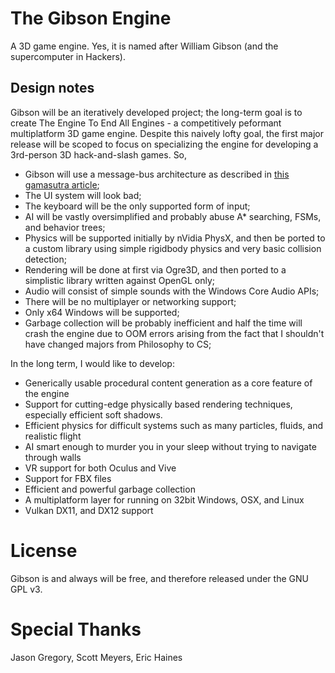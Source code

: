 # The Gibson Engine
A 3D game engine. Yes, it is named after William Gibson (and the supercomputer in Hackers).

## Design notes
Gibson will be an iteratively developed project; the long-term goal is to create The Engine To End All Engines - a competitively peformant multiplatform 3D game engine. Despite this naively lofty goal, the first major release will be scoped to focus on specializing the engine for developing a 3rd-person 3D hack-and-slash games. So,
- Gibson will use a message-bus architecture as described in [this gamasutra article](http://www.gamasutra.com/blogs/MichaelKissner/20151027/257369/Writing_a_Game_Engine_from_Scratch__Part_1_Messaging.php);
- The UI system will look bad;
- The keyboard will be the only supported form of input;
- AI will be vastly oversimplified and probably abuse A* searching, FSMs, and behavior trees;
- Physics will be supported initially by nVidia PhysX, and then be ported to a custom library using simple rigidbody physics and very basic collision detection;
- Rendering will be done at first via Ogre3D, and then ported to a simplistic library written against OpenGL only;
- Audio will consist of simple sounds with the Windows Core Audio APIs;
- There will be no multiplayer or networking support;
- Only x64 Windows will be supported;
- Garbage collection will be probably inefficient and half the time will crash the engine due to OOM errors arising from the fact that I shouldn't have changed majors from Philosophy to CS;

In the long term, I would like to develop:
- Generically usable procedural content generation as a core feature of the engine
- Support for cutting-edge physically based rendering techniques, especially efficient soft shadows.
- Efficient physics for difficult systems such as many particles, fluids, and realistic flight
- AI smart enough to murder you in your sleep without trying to navigate through walls
- VR support for both Oculus and Vive
- Support for FBX files
- Efficient and powerful garbage collection
- A multiplatform layer for running on 32bit Windows, OSX, and Linux
- Vulkan DX11, and DX12 support

# License
Gibson is and always will be free, and therefore released under the GNU GPL v3.

# Special Thanks
Jason Gregory, Scott Meyers, Eric Haines
